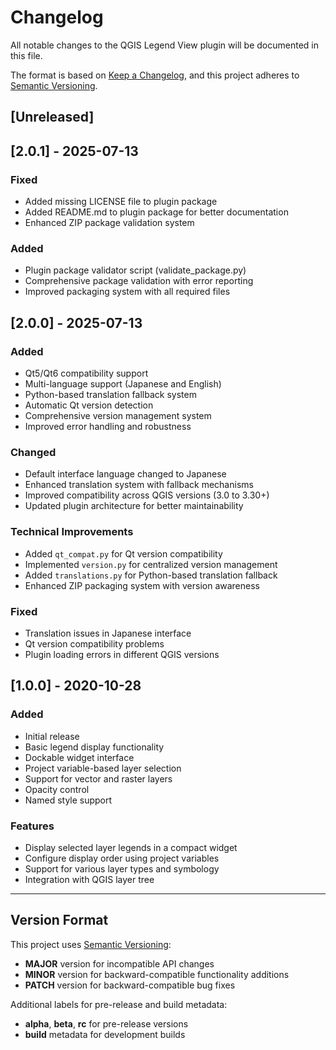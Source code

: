 # Changelog

All notable changes to the QGIS Legend View plugin will be documented in this file.

The format is based on [Keep a Changelog](https://keepachangelog.com/en/1.0.0/),
and this project adheres to [Semantic Versioning](https://semver.org/spec/v2.0.0.html).

## [Unreleased]

## [2.0.1] - 2025-07-13

### Fixed
- Added missing LICENSE file to plugin package
- Added README.md to plugin package for better documentation
- Enhanced ZIP package validation system

### Added
- Plugin package validator script (validate_package.py)
- Comprehensive package validation with error reporting
- Improved packaging system with all required files

## [2.0.0] - 2025-07-13

### Added
- Qt5/Qt6 compatibility support
- Multi-language support (Japanese and English)
- Python-based translation fallback system
- Automatic Qt version detection
- Comprehensive version management system
- Improved error handling and robustness

### Changed
- Default interface language changed to Japanese
- Enhanced translation system with fallback mechanisms
- Improved compatibility across QGIS versions (3.0 to 3.30+)
- Updated plugin architecture for better maintainability

### Technical Improvements
- Added `qt_compat.py` for Qt version compatibility
- Implemented `version.py` for centralized version management
- Added `translations.py` for Python-based translation fallback
- Enhanced ZIP packaging system with version awareness

### Fixed
- Translation issues in Japanese interface
- Qt version compatibility problems
- Plugin loading errors in different QGIS versions

## [1.0.0] - 2020-10-28

### Added
- Initial release
- Basic legend display functionality
- Dockable widget interface
- Project variable-based layer selection
- Support for vector and raster layers
- Opacity control
- Named style support

### Features
- Display selected layer legends in a compact widget
- Configure display order using project variables
- Support for various layer types and symbology
- Integration with QGIS layer tree

---

## Version Format

This project uses [Semantic Versioning](https://semver.org/):

- **MAJOR** version for incompatible API changes
- **MINOR** version for backward-compatible functionality additions  
- **PATCH** version for backward-compatible bug fixes

Additional labels for pre-release and build metadata:
- **alpha**, **beta**, **rc** for pre-release versions
- **build** metadata for development builds
